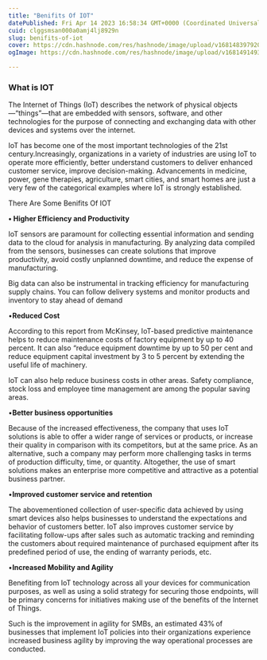 ```yaml
---
title: "Benifits Of IOT"
datePublished: Fri Apr 14 2023 16:58:34 GMT+0000 (Coordinated Universal Time)
cuid: clggsmsan000a0amj4lj8929n
slug: benifits-of-iot
cover: https://cdn.hashnode.com/res/hashnode/image/upload/v1681483979207/0539f386-68bf-4dfc-867a-41bda4974ffb.png
ogImage: https://cdn.hashnode.com/res/hashnode/image/upload/v1681491493595/8fe8f160-b1b3-4d45-9b3f-aeee97e36c1b.png

---
```


### What is IOT

The Internet of Things (IoT) describes the network of physical objects—“things”—that are embedded with sensors, software, and other technologies for the purpose of connecting and exchanging data with other devices and systems over the internet.

IoT has become one of the most important technologies of the 21st century.Increasingly, organizations in a variety of industries are using IoT to operate more efficiently, better understand customers to deliver enhanced customer service, improve decision-making. Advancements in medicine, power, gene therapies, agriculture, smart cities, and smart homes are just a very few of the categorical examples where IoT is strongly established.

There Are Some Benifits Of IOT

**• Higher Efficiency and Productivity**

IoT sensors are paramount for collecting essential information and sending data to the cloud for analysis in manufacturing. By analyzing data compiled from the sensors, businesses can create solutions that improve productivity, avoid costly unplanned downtime, and reduce the expense of manufacturing.

Big data can also be instrumental in tracking efficiency for manufacturing supply chains. You can follow delivery systems and monitor products and inventory to stay ahead of demand

•**Reduced Cost**

According to this report from McKinsey, IoT-based predictive maintenance helps to reduce maintenance costs of factory equipment by up to 40 percent. It can also “reduce equipment downtime by up to 50 per cent and reduce equipment capital investment by 3 to 5 percent by extending the useful life of machinery.

IoT can also help reduce business costs in other areas. Safety compliance, stock loss and employee time management are among the popular saving areas.

•**Better business opportunities**

Because of the increased effectiveness, the company that uses IoT solutions is able to offer a wider range of services or products, or increase their quality in comparison with its competitors, but at the same price. As an alternative, such a company may perform more challenging tasks in terms of production difficulty, time, or quantity. Altogether, the use of smart solutions makes an enterprise more competitive and attractive as a potential business partner.

•**Improved customer service and retention**

The abovementioned collection of user-specific data achieved by using smart devices also helps businesses to understand the expectations and behavior of customers better. IoT also improves customer service by facilitating follow-ups after sales such as automatic tracking and reminding the customers about required maintenance of purchased equipment after its predefined period of use, the ending of warranty periods, etc.

•**Increased Mobility and Agility**

Benefiting from IoT technology across all your devices for communication purposes, as well as using a solid strategy for securing those endpoints, will be primary concerns for initiatives making use of the benefits of the Internet of Things.

Such is the improvement in agility for SMBs, an estimated 43% of businesses that implement IoT policies into their organizations experience increased business agility by improving the way operational processes are conducted.